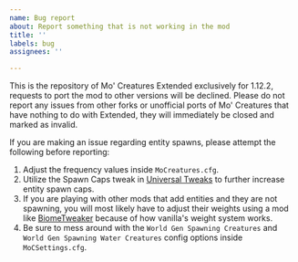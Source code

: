 ```yaml
---
name: Bug report
about: Report something that is not working in the mod
title: ''
labels: bug
assignees: ''

---
```


This is the repository of Mo' Creatures Extended exclusively for 1.12.2, requests to port the mod to other versions will be declined. Please do not report any issues from other forks or unofficial ports of Mo' Creatures that have nothing to do with Extended, they will immediately be closed and marked as invalid.

If you are making an issue regarding entity spawns, please attempt the following before reporting:

1. Adjust the frequency values inside `MoCreatures.cfg`.
2. Utilize the Spawn Caps tweak in [Universal Tweaks](https://www.curseforge.com/minecraft/mc-mods/universal-tweaks) to further increase entity spawn caps.
3. If you are playing with other mods that add entities and they are not spawning, you will most likely have to adjust their weights using a mod like [BiomeTweaker](https://www.curseforge.com/minecraft/mc-mods/biometweaker) because of how vanilla's weight system works.
4. Be sure to mess around with the `World Gen Spawning Creatures` and `World Gen Spawning Water Creatures` config options inside `MoCSettings.cfg`.
